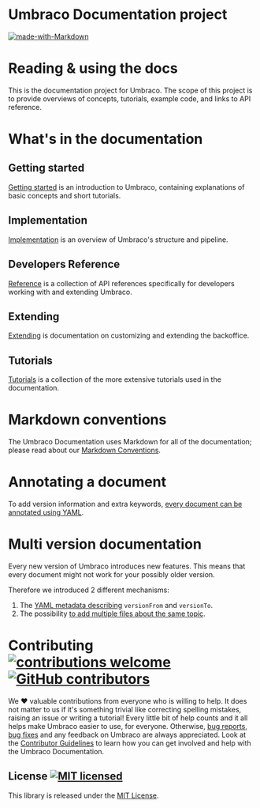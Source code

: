 # Umbraco Documentation project
 [![made-with-Markdown](https://img.shields.io/badge/Made%20with-Markdown-1f425f.svg)](http://commonmark.org)

# Reading & using the docs
This is the documentation project for Umbraco. The scope of this project is to provide overviews of concepts, tutorials, example code, and links to API reference.

# What's in the documentation

## Getting started
[Getting started](Getting-Started/) is an introduction to Umbraco, containing explanations of basic concepts and short tutorials.

## Implementation
[Implementation](Implementation/) is an overview of Umbraco's structure and pipeline.

## Developers Reference
[Reference](Reference/index.md) is a collection of API references specifically for developers working with and extending Umbraco.

## Extending
[Extending](Extending/) is documentation on customizing and extending the backoffice.

## Tutorials
[Tutorials](Tutorials/) is a collection of the more extensive tutorials used in the documentation.

# Markdown conventions
The Umbraco Documentation uses Markdown for all of the documentation; please read about our [Markdown Conventions](Contribute/Markdown-Conventions/).

# Annotating a document

To add version information and extra keywords, [every document can be annotated using YAML](Contribute/Adding-Metadata/index.md).

# Multi version documentation
Every new version of Umbraco introduces new features. This means that every document might not work for your possibly older version.

Therefore we introduced 2 different mechanisms:
1. The [YAML metadata describing](Contribute/Adding-Metadata/index.md) `versionFrom` and `versionTo`.
2. The possibility [to add multiple files about the same topic](Contribute/File-Naming-Conventions/index.md).

# Contributing [![contributions welcome](https://img.shields.io/badge/contributions-welcome-brightgreen.svg?style=flat)](https://github.com/umbraco/UmbracoDocs/issues) [![GitHub contributors](https://img.shields.io/github/contributors/umbraco/UmbracoDocs.svg)](https://GitHub.com/umbraco/UmbracoDocsgraphs/contributors/)
We :heart: valuable contributions from everyone who is willing to help. It does not matter to us if it's something trivial like correcting spelling mistakes, raising an issue or writing a tutorial! Every little bit of help counts and it all helps make Umbraco easier to use, for everyone.
Otherwise, [bug reports](https://github.com/umbraco/UmbracoDocs/issues/), [bug fixes](https://github.com/umbraco/UmbracoDocs/pulls) and any feedback on Umbraco are always appreciated.
Look at the [Contributor Guidelines](CONTRIBUTING.md) to learn how you can get involved and help with the Umbraco Documentation.
## License [![MIT licensed](https://img.shields.io/badge/license-MIT-blue.svg)](./LICENSE.md)
This library is released under the [MIT License](LICENSE.md).
